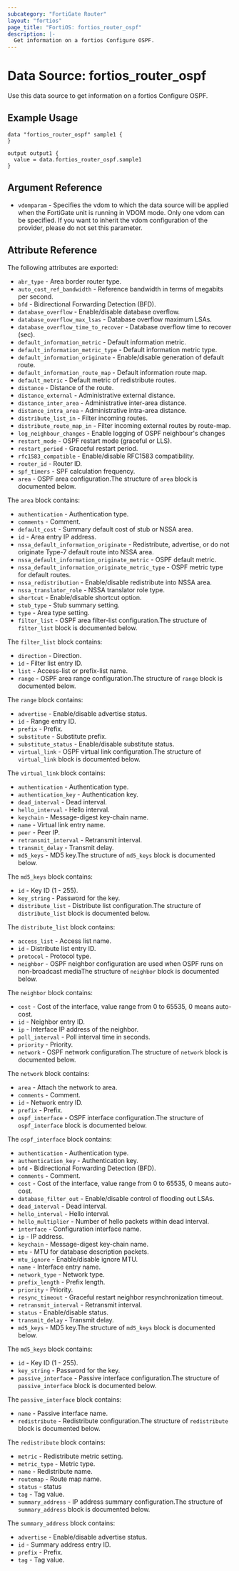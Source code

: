 ```yaml
---
subcategory: "FortiGate Router"
layout: "fortios"
page_title: "FortiOS: fortios_router_ospf"
description: |-
  Get information on a fortios Configure OSPF.
---
```


# Data Source: fortios_router_ospf
Use this data source to get information on a fortios Configure OSPF.

## Example Usage

```hcl
data "fortios_router_ospf" sample1 {
}

output output1 {
  value = data.fortios_router_ospf.sample1
}
```

## Argument Reference

* `vdomparam` - Specifies the vdom to which the data source will be applied when the FortiGate unit is running in VDOM mode. Only one vdom can be specified. If you want to inherit the vdom configuration of the provider, please do not set this parameter.

## Attribute Reference

The following attributes are exported:

* `abr_type` - Area border router type.
* `auto_cost_ref_bandwidth` - Reference bandwidth in terms of megabits per second.
* `bfd` - Bidirectional Forwarding Detection (BFD).
* `database_overflow` - Enable/disable database overflow.
* `database_overflow_max_lsas` - Database overflow maximum LSAs.
* `database_overflow_time_to_recover` - Database overflow time to recover (sec).
* `default_information_metric` - Default information metric.
* `default_information_metric_type` - Default information metric type.
* `default_information_originate` - Enable/disable generation of default route.
* `default_information_route_map` - Default information route map.
* `default_metric` - Default metric of redistribute routes.
* `distance` - Distance of the route.
* `distance_external` - Administrative external distance.
* `distance_inter_area` - Administrative inter-area distance.
* `distance_intra_area` - Administrative intra-area distance.
* `distribute_list_in` - Filter incoming routes.
* `distribute_route_map_in` - Filter incoming external routes by route-map.
* `log_neighbour_changes` - Enable logging of OSPF neighbour's changes
* `restart_mode` - OSPF restart mode (graceful or LLS).
* `restart_period` - Graceful restart period.
* `rfc1583_compatible` - Enable/disable RFC1583 compatibility.
* `router_id` - Router ID.
* `spf_timers` - SPF calculation frequency.
* `area` - OSPF area configuration.The structure of `area` block is documented below.

The `area` block contains:

* `authentication` - Authentication type.
* `comments` - Comment.
* `default_cost` - Summary default cost of stub or NSSA area.
* `id` - Area entry IP address.
* `nssa_default_information_originate` - Redistribute, advertise, or do not originate Type-7 default route into NSSA area.
* `nssa_default_information_originate_metric` - OSPF default metric.
* `nssa_default_information_originate_metric_type` - OSPF metric type for default routes.
* `nssa_redistribution` - Enable/disable redistribute into NSSA area.
* `nssa_translator_role` - NSSA translator role type.
* `shortcut` - Enable/disable shortcut option.
* `stub_type` - Stub summary setting.
* `type` - Area type setting.
* `filter_list` - OSPF area filter-list configuration.The structure of `filter_list` block is documented below.

The `filter_list` block contains:

* `direction` - Direction.
* `id` - Filter list entry ID.
* `list` - Access-list or prefix-list name.
* `range` - OSPF area range configuration.The structure of `range` block is documented below.

The `range` block contains:

* `advertise` - Enable/disable advertise status.
* `id` - Range entry ID.
* `prefix` - Prefix.
* `substitute` - Substitute prefix.
* `substitute_status` - Enable/disable substitute status.
* `virtual_link` - OSPF virtual link configuration.The structure of `virtual_link` block is documented below.

The `virtual_link` block contains:

* `authentication` - Authentication type.
* `authentication_key` - Authentication key.
* `dead_interval` - Dead interval.
* `hello_interval` - Hello interval.
* `keychain` - Message-digest key-chain name.
* `name` - Virtual link entry name.
* `peer` - Peer IP.
* `retransmit_interval` - Retransmit interval.
* `transmit_delay` - Transmit delay.
* `md5_keys` - MD5 key.The structure of `md5_keys` block is documented below.

The `md5_keys` block contains:

* `id` - Key ID (1 - 255).
* `key_string` - Password for the key.
* `distribute_list` - Distribute list configuration.The structure of `distribute_list` block is documented below.

The `distribute_list` block contains:

* `access_list` - Access list name.
* `id` - Distribute list entry ID.
* `protocol` - Protocol type.
* `neighbor` - OSPF neighbor configuration are used when OSPF runs on non-broadcast mediaThe structure of `neighbor` block is documented below.

The `neighbor` block contains:

* `cost` - Cost of the interface, value range from 0 to 65535, 0 means auto-cost.
* `id` - Neighbor entry ID.
* `ip` - Interface IP address of the neighbor.
* `poll_interval` - Poll interval time in seconds.
* `priority` - Priority.
* `network` - OSPF network configuration.The structure of `network` block is documented below.

The `network` block contains:

* `area` - Attach the network to area.
* `comments` - Comment.
* `id` - Network entry ID.
* `prefix` - Prefix.
* `ospf_interface` - OSPF interface configuration.The structure of `ospf_interface` block is documented below.

The `ospf_interface` block contains:

* `authentication` - Authentication type.
* `authentication_key` - Authentication key.
* `bfd` - Bidirectional Forwarding Detection (BFD).
* `comments` - Comment.
* `cost` - Cost of the interface, value range from 0 to 65535, 0 means auto-cost.
* `database_filter_out` - Enable/disable control of flooding out LSAs.
* `dead_interval` - Dead interval.
* `hello_interval` - Hello interval.
* `hello_multiplier` - Number of hello packets within dead interval.
* `interface` - Configuration interface name.
* `ip` - IP address.
* `keychain` - Message-digest key-chain name.
* `mtu` - MTU for database description packets.
* `mtu_ignore` - Enable/disable ignore MTU.
* `name` - Interface entry name.
* `network_type` - Network type.
* `prefix_length` - Prefix length.
* `priority` - Priority.
* `resync_timeout` - Graceful restart neighbor resynchronization timeout.
* `retransmit_interval` - Retransmit interval.
* `status` - Enable/disable status.
* `transmit_delay` - Transmit delay.
* `md5_keys` - MD5 key.The structure of `md5_keys` block is documented below.

The `md5_keys` block contains:

* `id` - Key ID (1 - 255).
* `key_string` - Password for the key.
* `passive_interface` - Passive interface configuration.The structure of `passive_interface` block is documented below.

The `passive_interface` block contains:

* `name` - Passive interface name.
* `redistribute` - Redistribute configuration.The structure of `redistribute` block is documented below.

The `redistribute` block contains:

* `metric` - Redistribute metric setting.
* `metric_type` - Metric type.
* `name` - Redistribute name.
* `routemap` - Route map name.
* `status` - status
* `tag` - Tag value.
* `summary_address` - IP address summary configuration.The structure of `summary_address` block is documented below.

The `summary_address` block contains:

* `advertise` - Enable/disable advertise status.
* `id` - Summary address entry ID.
* `prefix` - Prefix.
* `tag` - Tag value.
